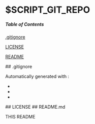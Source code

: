 # $SCRIPT_GIT_REPO

##### Table of Contents
[.gitignore](#gitignore)

[LICENSE](#license)

[README](#readme)

<a name="gitignore"/>
## .gitignore

Automatically generated with :
- [GITHUB Windows gitignore]:(https://raw.githubusercontent.com/github/gitignore/master/Global/Windows.gitignore)
- [GITHUB Linux gitignore]:(https://raw.githubusercontent.com/github/gitignore/master/Global/Linux.gitignore)
- [GITHUB macOS gitignore]:(https://raw.githubusercontent.com/github/gitignore/master/Global/macOS.gitignore)

<a name="license"/>
## LICENSE

[LICENSE]:($SCRIPT_GIT_REPO/LICENSE)

<a name="readme"/>
## README.md

THIS README

